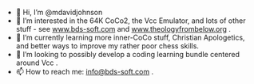 - 👋 Hi, I’m @mdavidjohnson
- 👀 I’m interested in the 64K CoCo2, the Vcc Emulator, and lots of other stuff - see www.bds-soft.com and www.theologyfrombelow.org .
- 🌱 I’m currently learning more inner-CoCo stuff, Christian Apologetics, and better ways to improve my rather poor chess skills.
- 💞️ I’m looking to possibly  develop a coding learning bundle centered around Vcc . 
- 📫 How to reach me: info@bds-soft.com .

<!---
mdavidjohnson/mdavidjohnson is a ✨ special ✨ repository because its `README.md` (this file) appears on your GitHub profile.
You can click the Preview link to take a look at your changes.
--->
